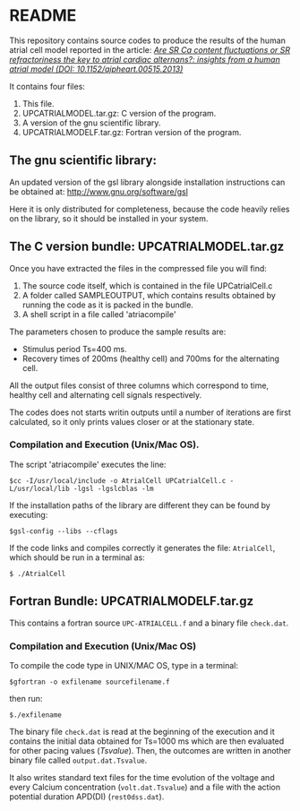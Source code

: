 
# README
This repository contains source codes to produce the results of the human atrial
cell model
reported in the article:
[*Are SR Ca content fluctuations or SR refractoriness the key to atrial cardiac
alternans?: insights from a human atrial model (DOI:
10.1152/ajpheart.00515.2013)*](http://ajpheart.physiology.org/content/306/11/H1540.long)

It contains four files:

1. This file.
2. UPCATRIALMODEL.tar.gz: C version of the program.
3. A version of the gnu scientific library.
4. UPCATRIALMODELF.tar.gz: Fortran version of the program.

## The gnu scientific library:

An updated version of the  gsl library alongside installation instructions can
be obtained
at: http://www.gnu.org/software/gsl

Here it is only distributed for completeness, because the code heavily relies on
the library, so it should be installed in your system.

## The C version bundle: UPCATRIALMODEL.tar.gz

Once you have extracted the files in the compressed file you will find:

1. The source code itself, which is contained in the file UPCatrialCell.c
1. A folder called SAMPLEOUTPUT, which contains results obtained by running the
code as it is packed in the bundle.
1. A shell script in a file called 'atriacompile'

The parameters chosen to produce the sample results are:

* Stimulus period Ts=400 ms.
* Recovery times of 200ms (healthy cell) and 700ms for the alternating cell.

All the output files consist of three columns which correspond to time, healthy
cell and
alternating cell signals respectively.

The codes does not starts writin outputs until a number of iterations are first
calculated, so it only prints
values closer or at the stationary state.

### Compilation and Execution (Unix/Mac OS).

The script 'atriacompile' executes the line:

`$cc -I/usr/local/include -o AtrialCell UPCatrialCell.c -L/usr/local/lib -lgsl
-lgslcblas -lm`

If the installation paths of the library are different they can be found by
executing:

`$gsl-config --libs --cflags`

If the code links and compiles correctly it generates the file:  `AtrialCell`,
which should
be run in a terminal as:

`$ ./AtrialCell`

## Fortran Bundle: UPCATRIALMODELF.tar.gz

This contains a fortran source `UPC-ATRIALCELL.f` and a binary file `check.dat`.

### Compilation and Execution (Unix/Mac OS)

To compile the code type in UNIX/MAC OS, type in a terminal:

`$gfortran -o exfilename sourcefilename.f`

then run:

`$./exfilename`

The binary file  `check.dat` is read at the beginning of the execution and it
contains the initial data obtained for
Ts=1000 ms which are then evaluated for other pacing values (*Tsvalue*). Then,
the outcomes are written in another binary file called `output.dat.Tsvalue`.

It also writes standard text files for the time evolution of the voltage and
every Calcium concentration
(`volt.dat.Tsvalue`) and a file with the action potential duration APD(DI)
(`rest0dss.dat`).
